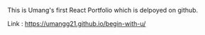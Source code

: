 This is Umang's first React Portfolio which is delpoyed on github.

Link : https://umangg21.github.io/begin-with-u/
